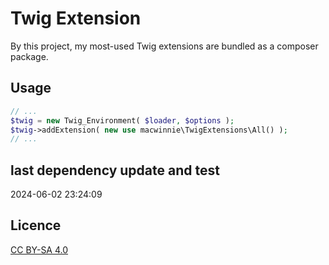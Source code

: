 # Twig Extension

By this project, my most-used Twig extensions are bundled as a composer package.

## Usage

```php
// ...
$twig = new Twig_Environment( $loader, $options );
$twig->addExtension( new use macwinnie\TwigExtensions\All() );
// ...
```

## last dependency update and test

2024-06-02 23:24:09

## Licence

[CC BY-SA 4.0](https://creativecommons.org/licenses/by-sa/4.0/deed.en)

